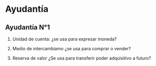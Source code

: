 # Ayudantía


## Ayudantía N°1

1. Unidad de cuenta: ¿se usa para expresar moneda?

2. Medio de intercambiamo ¿se usa para comprar o vender?

3. Reserva de valor ¿Se usa para transferir poder adquisitivo a futuro?
